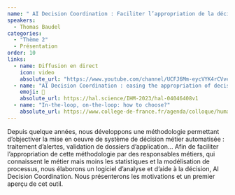 ```yaml
---
name: " AI Decision Coordination : Faciliter l’appropriation de la décision automatisée par les responsables métiers."
speakers:
  - Thomas Baudel
categories:
  - "Thème 2"
  - Présentation
order: 10
links:
  - name: Diffusion en direct
    icon: video
    absolute_url: "https://www.youtube.com/channel/UCFJ6Mm-eycVYK4rCVve2s2g"
  - name: "AI Decision Coordination : easing the appropriation of decision automation for business users"
    emoji: 📄
    absolute_url: https://hal.science/IHM-2023/hal-04046408v1
  - name: "In-the-loop, on-the-loop: how to choose?"
    absolute_url: https://www.college-de-france.fr/agenda/colloque/human-computer-partnerships/in-the-loop-on-the-loop-how-to-choose
---
```


Depuis quelque années, nous développons une méthodologie permettant d’objectiver la mise en oeuvre de système de décision métier automatisée : traitement d’alertes, validation de dossiers d’application... Afin de faciliter l’appropriation de cette méthodologie par des responsables métiers, qui connaissent le métier mais moins les statistiques et la modélisation de processus, nous élaborons un logiciel d’analyse et d’aide à la décision, AI Decision Coordination. Nous présenterons les motivations et un premier aperçu de cet outil.